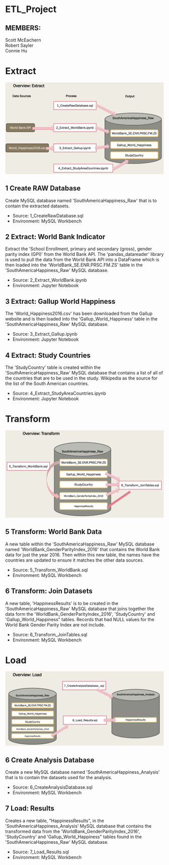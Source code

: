 # ETL_Project

## MEMBERS:

Scott McEachern   
Robert Sayler   
Connie Hu   


# Extract


![diagram](Images/Diagram_Extract.png)

## 1 Create RAW Database
Create MySQL database named 'SouthAmericaHappiness_Raw' that is to contain the extracted datasets.

- Source: 1_CreateRawDatabase.sql  
- Environment: MySQL Workbench  

## 2 Extract: World Bank Indicator
Extract the 'School Enrollment, primary and secondary (gross), gender parity index (GPI)' from the World Bank API.  The 'pandas_datareader' library is used to pull the data from the World Bank API into a DataFrame which is then loaded into the 'WorldBank_SE.ENR.PRSC.FM.ZS' table in the 'SouthAmericaHappiness_Raw' MySQL database. 

- Source: 2_Extract_WorldBank.ipynb
- Environment: Jupyter Notebook
  
## 3 Extract: Gallup World Happiness
The 'World_Happiness2016.csv' has been downloaded from the Gallup website and is then loaded into the 'Gallup_World_Happiness' table in the 'SouthAmericaHappiness_Raw' MySQL database.

- Source: 3_Extract_Gallup.ipynb
- Environment: Jupyter Notebook

## 4 Extract: Study Countries
The 'StudyCountry' table is created within the 'SouthAmericaHappiness_Raw' MySQL database that contains a list of all of the countries that are to be used in the study.  Wikipedia as the source for the list of the South American countries.

- Source: 4_Extract_StudyAreaCountries.ipynb
- Environment: Jupyter Notebook
  

# Transform
![diagram](Images/Diagram_Transform.png)
## 5 Transform: World Bank Data
A new table within the 'SouthAmericaHappiness_Raw' MySQL database named 'WorldBank_GenderParityIndex_2016' that contains the World Bank data for just the year 2016.  Then within this new table, the names have the countries are updated to ensure it matches the other data sources.

- Source: 5_Transform_WorldBank.sql
- Environment: MySQL Workbench

## 6 Transform: Join Datasets
A new table, 'HappinessResults' is to be created in the 'SouthAmericaHappiness_Raw' MySQL database that joins together the data form the 'WorldBank_GenderParityIndex_2016', 'StudyCountry' and 'Gallup_World_Happiness" tables.  Records that had NULL values for the World Bank Gender Parity Index are not include.  

- Source: 6_Transform_JoinTables.sql
- Environment: MySQL Workbench


# Load
![diagram](Images/Diagram_Load.png)
## 6 Create Analysis Database
Create a new MySQL database named 'SouthAmericaHappiness_Analysis' that is to contain the datasets used for the analysis.

- Source: 6_CreateAnalysisDatabase.sql
- Environment: MySQL Workbench

## 7 Load: Results
Creates a new table, "HappinessResults", in the 'SouthAmericaHappiness_Analysis' MySQL database that contains the transformed data from the 'WorldBank_GenderParityIndex_2016', 'StudyCountry' and 'Gallup_World_Happiness" tables 
found in the 'SouthAmericaHappiness_Raw' MySQL database.

- Source: 7_Load_Results.sql
- Environment: MySQL Workbench 




